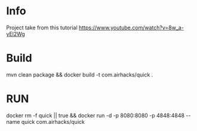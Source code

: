 # Info
Project take from this tutorial
https://www.youtube.com/watch?v=8w_a-yEl2Wg


# Build
mvn clean package && docker build -t com.airhacks/quick .

# RUN

docker rm -f quick || true && docker run -d -p 8080:8080 -p 4848:4848 --name quick com.airhacks/quick 